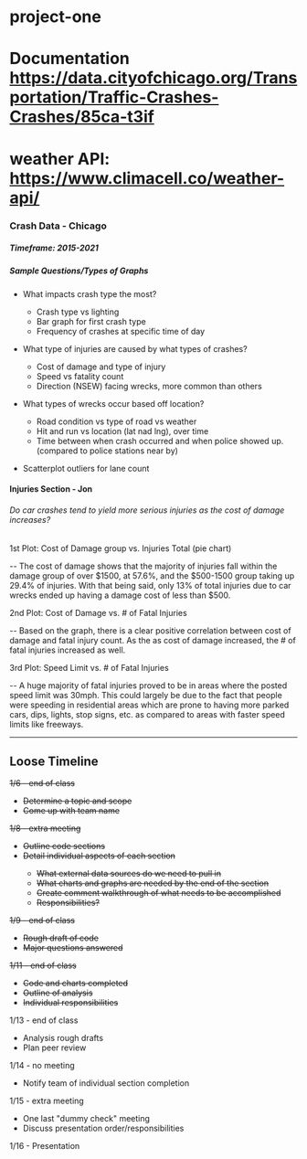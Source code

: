 # project-one
# Documentation https://data.cityofchicago.org/Transportation/Traffic-Crashes-Crashes/85ca-t3if
# weather API: https://www.climacell.co/weather-api/
### Crash Data -  Chicago
##### Timeframe: 2015-2021

##### Sample Questions/Types of Graphs
* What impacts crash type the most?
	* Crash type vs lighting
	* Bar graph for first crash type
	* Frequency of crashes at specific time of day

* What type of injuries are caused by what types of crashes?
	* Cost of damage and type of injury
	* Speed vs fatality count
	* Direction (NSEW) facing wrecks, more common than others

* What types of wrecks occur based off location?
	* Road condition vs type of road vs weather
	* Hit and run vs location (lat nad lng), over time
	* Time between when crash occurred and when police showed up. (compared to police stations near by)

* Scatterplot outliers for lane count


#### Injuries Section - Jon

###### Do car crashes tend to yield more serious injuries as the cost of damage increases?

1st Plot: Cost of Damage group vs. Injuries Total (pie chart)

-- The cost of damage shows that the majority of injuries fall within the damage group of over $1500, at 57.6%, and the $500-1500 group taking up 29.4% of injuries. With that being said, only 13% of total injuries due to car wrecks ended up having a damage cost of less than $500.

2nd Plot: Cost of Damage vs. # of Fatal Injuries

-- Based on the graph, there is a clear positive correlation between cost of damage and fatal injury count. As the as cost of damage increased, the # of fatal injuries increased as well.

3rd Plot: Speed Limit vs. # of Fatal Injuries

-- A huge majority of fatal injuries proved to be in areas where the posted speed limit was 30mph. This could largely be due to the fact that people were speeding in residential areas which are prone to having more parked cars, dips, lights, stop signs, etc. as compared to areas with faster speed limits like freeways. 

----
## Loose Timeline
<del>1/6 - end of class
* <del>Determine a topic and scope
* <del>Come up with team name

<del>1/8 - extra meeting
* <del>Outline code sections
* <del>Detail individual aspects of each section
	* <del>What external data sources do we need to pull in
	* <del>What charts and graphs are needed by the end of the section
	* <del>Create comment walkthrough of what needs to be accomplished
	* <del>Responsibilities?

<del>1/9 - end of class
* <del>Rough draft of code
* <del>Major questions answered

<del>1/11 - end of class
* <del>Code and charts completed
* <del>Outline of analysis
* <del>Individual responsibilities

1/13 - end of class
* Analysis rough drafts
* Plan peer review

1/14 - no meeting
* Notify team of individual section completion

1/15 - extra meeting
* One last "dummy check" meeting
* Discuss presentation order/responsibilities

1/16 - Presentation
